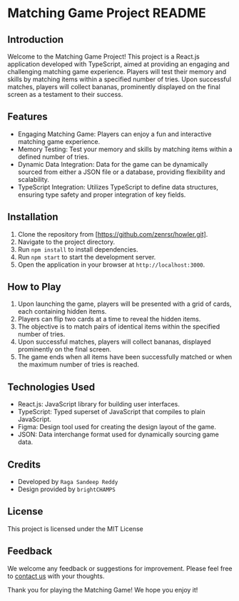 # Matching Game Project README

## Introduction
Welcome to the Matching Game Project! This project is a React.js application developed with TypeScript, aimed at providing an engaging and challenging matching game experience. Players will test their memory and skills by matching items within a specified number of tries. Upon successful matches, players will collect bananas, prominently displayed on the final screen as a testament to their success.

## Features
- Engaging Matching Game: Players can enjoy a fun and interactive matching game experience.
- Memory Testing: Test your memory and skills by matching items within a defined number of tries.
- Dynamic Data Integration: Data for the game can be dynamically sourced from either a JSON file or a database, providing flexibility and scalability.
- TypeScript Integration: Utilizes TypeScript to define data structures, ensuring type safety and proper integration of key fields.

## Installation
1. Clone the repository from [https://github.com/zenrsr/howler.git].
2. Navigate to the project directory.
3. Run `npm install` to install dependencies.
4. Run `npm start` to start the development server.
5. Open the application in your browser at `http://localhost:3000`.

## How to Play
1. Upon launching the game, players will be presented with a grid of cards, each containing hidden items.
2. Players can flip two cards at a time to reveal the hidden items.
3. The objective is to match pairs of identical items within the specified number of tries.
4. Upon successful matches, players will collect bananas, displayed prominently on the final screen.
5. The game ends when all items have been successfully matched or when the maximum number of tries is reached.

## Technologies Used
- React.js: JavaScript library for building user interfaces.
- TypeScript: Typed superset of JavaScript that compiles to plain JavaScript.
- Figma: Design tool used for creating the design layout of the game.
- JSON: Data interchange format used for dynamically sourcing game data.

## Credits
- Developed by `Raga Sandeep Reddy`
- Design provided by `brightCHAMPS`

## License
This project is licensed under the MIT License

## Feedback
We welcome any feedback or suggestions for improvement. Please feel free to [contact us](zenrsrdevr@gmail.com) with your thoughts.

Thank you for playing the Matching Game! We hope you enjoy it!

[Live Site Link]: https://mizochase.netlify.app/
